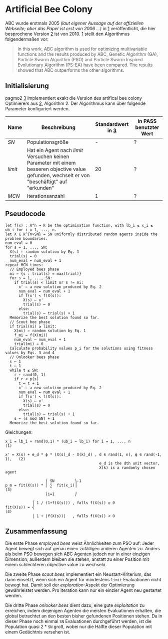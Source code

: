 # Artificial Bee Colony

ABC wurde erstmals 2005 _(laut eigener Aussage auf der offiziellen Webseite; aber das Paper ist erst von 2006 ...)_ in [1] veröffentlicht, die hier besprochene Version [2] ist von 2010. [1] stellt den Algorithmus folgendermaßen vor:

> In this work, ABC algorithm is used for optimizing multivariable functions and the results produced by ABC, Genetic Algorithm (GA), Particle Swarm Algorithm (PSO) and Particle Swarm Inspired Evolutionary Algorithm (PS-EA) have been compared. The results showed that ABC outperforms the other algorithms.

## Initialisierung

pagmo2 [3] implementiert exakt die Version des artifical bee colony Optimierers aus [2], Algorithm 2. Der Algorithmus kann über folgende Parameter konfiguriert werden.

Name|Beschreibung|Standardwert in [3]|in PASS benutzter Wert
----|------------|-------------------|----------------------
_SN_|Populationsgröße|-|?
_limit_|Hat ein Agent nach _limit_ Versuchen keinen Parameter mit einem besseren objective value gefunden, wechselt er von "beschäftigt" auf "erkunden"|20|?
_MCN_|Iterationsanzahl|1|?

## Pseudocode

```
let f(x) : ℝ^n → ℝ be the optimisation function, with lb_i ≤ x_i ≤ ub_i for i = 1, ..., n.
let X ∈ ℝ^{n×SN} = SN uniformly distributed random agents inside the problem boundaries.
num_eval = 0
for s = 1, ..., SN:
  X(s) ← random solution by Eq. 1
  trial(s) ← 0
  num_eval ← num_eval + 1
repeat MCN times:
  // Employed bees phase
  mi ← {s : trial(s) = max(trial)}
  for s = 1, ..., SN:
    if trial(s) < limit or s != mi:
      x' ← a new solution produced by Eq. 2
      num_eval ← num_eval + 1
      if f(x') < f(X(s)):
        X(s) ← x'
        trial(s) ← 0
      else:
        trial(s) ← trial(s) + 1
  Memorize the best solution found so far.
  // Scout bee phase
  if trial(mi) ≥ limit:
    X(mi) ← random solution by Eq. 1
    f_mi ← f(X(mi))
    num_eval ← num_eval + 1
    trial(mi) ← 0
  Calculate probability values p_i for the solutions using fitness values by Eqs. 3 and 4
  // Onlooker bees phase
  s ← 1
  t ← 1
  while t ≤ SN:
    r ← rand(0, 1)
    if r < p(s)
      t ← t + 1
      x' ← a new solution produced by Eq. 2
      num_eval ← num_eval + 1
      if f(x') < f(X(s)):
        X(s) ← x'
        trial(s) ← 0
      else:
        trial(s) ← trial(s) + 1
    s ← (s mod SN) + 1
  Memorize the best solution found so far.
```

Gleichungen:
```
x_i = lb_i + rand(0,1) * (ub_i − lb_i) for i = 1, ..., n                     (1)

x' = X(s) + e_d * ϕ * (X(s)_d - X(k)_d) , d ∈ rand(1, n), ϕ ∈ rand(-1, 1),   (2)
                                          e_d is the dth unit vector,
                                          X(k) is a randomly chosen agent

                  ⎛ SN         ⎞-1
p_m = fit(X(s)) * ⎜ ∑  fit(x_i)⎟                                           (3)
                  ⎝i=1         ⎠

            ⎧ 1 / (1+f(X(s))) , falls f(X(s)) ≥ 0
fit(X(s)) = ⎨                                                               (4)
            ⎩ 1 + |f(X(s))|   , falls f(X(s)) < 0
```

## Zusammenfassung

Die erste Phase _employed bees_ weist Ähnlichkeiten zum PSO auf: Jeder Agent bewegt sich auf genau einen zufälligen anderen Agenten zu. Anders als beim PSO bewegen sich ABC Agenten jedoch nur in einer einzigen Dimension; außerdem bleiben sie stehen, anstatt zu einer Position mit einem schlechteren objective value zu wechseln.

Die zweite Phase _scout bees_ implementiert ein Neustart-Kriterium, das dann einsetzt, wenn sich ein Agent für mindestens `limit` Evaluationen nicht bewegt hat. Damit soll der _exploration_-Aspekt der Optimierung gewährleistet werden. Pro Iteration kann nur ein einzier Agent neu gestartet werden.

Die dritte Phase _onlooker bees_ dient dazu, eine gute _exploitation_ zu erreichen, indem diejenigen Agenten die meisten Evaluationen erhalten, die global betrachtet an den besten bisher gefundenen Positionen stehen. Da in dieser Phase noch einmal `SN` Evaluationen durchgeführt werden, ist die Population quasi 2 * `SN` groß, wobei nur die Hälfte dieser Population mit einem Gedächtnis versehen ist.

[1]: https://link.springer.com/article/10.1007/s10898-007-9149-x
[2]: https://abc.erciyes.edu.tr/pub/NevImpOfABC.pdf
[3]: https://esa.github.io/pagmo2/docs/cpp/algorithms/bee_colony.html
